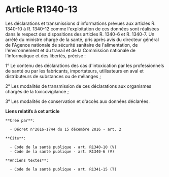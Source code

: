 # Article R1340-13

Les déclarations et transmissions d'informations prévues aux articles R. 1340-10 à R. 1340-12 comme l'exploitation de ces
données sont réalisées dans le respect des dispositions des articles R. 1340-6 et R. 1340-7. Un arrêté du ministre chargé de
la santé, pris après avis du directeur général de l'Agence nationale de sécurité sanitaire de l'alimentation, de
l'environnement et du travail et de la Commission nationale de l'informatique et des libertés, précise : 

1° Le contenu des déclarations des cas d'intoxication par les professionnels de santé ou par les fabricants, importateurs,
utilisateurs en aval et distributeurs de substances ou de mélanges ; 

2° Les modalités de transmission de ces déclarations aux organismes chargés de la toxicovigilance ; 

3° Les modalités de conservation et d'accès aux données déclarées.

**Liens relatifs à cet article**

	**Créé par**:

	  - Décret n°2016-1744 du 15 décembre 2016 - art. 2

	**Cite**:

	  - Code de la santé publique - art. R1340-10 (V)
	  - Code de la santé publique - art. R1340-6 (V)

	**Anciens textes**:

	  - Code de la santé publique - art. R1341-15 (T)
